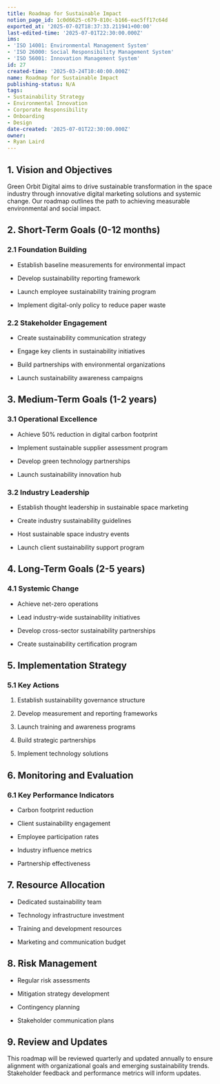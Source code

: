 ```yaml
---
title: Roadmap for Sustainable Impact
notion_page_id: 1c0d6625-c679-810c-b166-eac5ff17c64d
exported_at: '2025-07-02T18:37:33.211941+00:00'
last-edited-time: '2025-07-01T22:30:00.000Z'
ims:
- 'ISO 14001: Environmental Management System'
- 'ISO 26000: Social Responsibility Management System'
- 'ISO 56001: Innovation Management System'
id: 27
created-time: '2025-03-24T10:40:00.000Z'
name: Roadmap for Sustainable Impact
publishing-status: N/A
tags:
- Sustainability Strategy
- Environmental Innovation
- Corporate Responsibility
- Onboarding
- Design
date-created: '2025-07-01T22:30:00.000Z'
owner:
- Ryan Laird
---
```


## 1. Vision and Objectives

Green Orbit Digital aims to drive sustainable transformation in the space industry through innovative digital marketing solutions and systemic change. Our roadmap outlines the path to achieving measurable environmental and social impact.

## 2. Short-Term Goals (0-12 months)

### 2.1 Foundation Building

- Establish baseline measurements for environmental impact

- Develop sustainability reporting framework

- Launch employee sustainability training program

- Implement digital-only policy to reduce paper waste

### 2.2 Stakeholder Engagement

- Create sustainability communication strategy

- Engage key clients in sustainability initiatives

- Build partnerships with environmental organizations

- Launch sustainability awareness campaigns

## 3. Medium-Term Goals (1-2 years)

### 3.1 Operational Excellence

- Achieve 50% reduction in digital carbon footprint

- Implement sustainable supplier assessment program

- Develop green technology partnerships

- Launch sustainability innovation hub

### 3.2 Industry Leadership

- Establish thought leadership in sustainable space marketing

- Create industry sustainability guidelines

- Host sustainable space industry events

- Launch client sustainability support program

## 4. Long-Term Goals (2-5 years)

### 4.1 Systemic Change

- Achieve net-zero operations

- Lead industry-wide sustainability initiatives

- Develop cross-sector sustainability partnerships

- Create sustainability certification program

## 5. Implementation Strategy

### 5.1 Key Actions

1. Establish sustainability governance structure

1. Develop measurement and reporting frameworks

1. Launch training and awareness programs

1. Build strategic partnerships

1. Implement technology solutions

## 6. Monitoring and Evaluation

### 6.1 Key Performance Indicators

- Carbon footprint reduction

- Client sustainability engagement

- Employee participation rates

- Industry influence metrics

- Partnership effectiveness

## 7. Resource Allocation

- Dedicated sustainability team

- Technology infrastructure investment

- Training and development resources

- Marketing and communication budget

## 8. Risk Management

- Regular risk assessments

- Mitigation strategy development

- Contingency planning

- Stakeholder communication plans

## 9. Review and Updates

This roadmap will be reviewed quarterly and updated annually to ensure alignment with organizational goals and emerging sustainability trends. Stakeholder feedback and performance metrics will inform updates.
